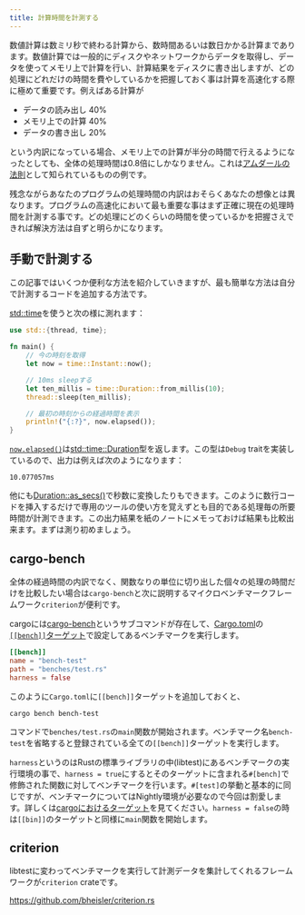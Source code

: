 ```yaml
---
title: 計算時間を計測する
---
```


数値計算は数ミリ秒で終わる計算から、数時間あるいは数日かかる計算まであります。数値計算では一般的にディスクやネットワークからデータを取得し、データを使ってメモリ上で計算を行い、計算結果をディスクに書き出しますが、どの処理にどれだけの時間を費やしているかを把握しておく事は計算を高速化する際に極めて重要です。例えばある計算が

- データの読み出し 40%
- メモリ上での計算 40%
- データの書き出し 20%

という内訳になっている場合、メモリ上での計算が半分の時間で行えるようになったとしても、全体の処理時間は0.8倍にしかなりません。これは[アムダールの法則](https://ja.wikipedia.org/wiki/%E3%82%A2%E3%83%A0%E3%83%80%E3%83%BC%E3%83%AB%E3%81%AE%E6%B3%95%E5%89%87)として知られているものの例です。

残念ながらあなたのプログラムの処理時間の内訳はおそらくあなたの想像とは異なります。プログラムの高速化において最も重要な事はまず正確に現在の処理時間を計測する事です。どの処理にどのくらいの時間を使っているかを把握さえできれば解決方法は自ずと明らかになります。

手動で計測する
--------------
この記事ではいくつか便利な方法を紹介していきますが、最も簡単な方法は自分で計測するコードを追加する方法です。

[std::time](https://doc.rust-lang.org/std/time/index.html)を使うと次の様に測れます：

```rust
use std::{thread, time};

fn main() {
    // 今の時刻を取得
    let now = time::Instant::now();

    // 10ms sleepする
    let ten_millis = time::Duration::from_millis(10);
    thread::sleep(ten_millis);

    // 最初の時刻からの経過時間を表示
    println!("{:?}", now.elapsed());
}
```

[`now.elapsed()`](https://doc.rust-lang.org/std/time/struct.Instant.html#method.elapsed)は[std::time::Duration](https://doc.rust-lang.org/std/time/struct.Duration.html)型を返します。この型は`Debug` traitを実装しているので、出力は例えば次のようになります：

```
10.077057ms
```

他にも[Duration::as_secs()](https://doc.rust-lang.org/std/time/struct.Duration.html#method.as_secs)で秒数に変換したりもできます。このように数行コードを挿入するだけで専用のツールの使い方を覚えずとも目的である処理毎の所要時間が計測できます。この出力結果を紙のノートにメモっておけば結果も比較出来ます。まずは測り初めましょう。

cargo-bench
------------
全体の経過時間の内訳でなく、関数なりの単位に切り出した個々の処理の時間だけを比較したい場合は`cargo-bench`と次に説明するマイクロベンチマークフレームワーク`criterion`が便利です。

cargoには[cargo-bench](https://doc.rust-lang.org/cargo/commands/cargo-bench.html)というサブコマンドが存在して、[Cargo.toml](https://doc.rust-lang.org/cargo/reference/manifest.html)の[`[[bench]]`ターゲット](https://doc.rust-lang.org/cargo/reference/cargo-targets.html#benchmarks)で設定してあるベンチマークを実行します。

```toml:Cargo.toml
[[bench]]
name = "bench-test"
path = "benches/test.rs"
harness = false
```

このように`Cargo.toml`に`[[bench]]`ターゲットを追加しておくと、

```
cargo bench bench-test
```

コマンドで`benches/test.rs`の`main`関数が開始されます。ベンチマーク名`bench-test`を省略すると登録されている全ての`[[bench]]`ターゲットを実行します。

`harness`というのはRustの標準ライブラリの中(libtest)にあるベンチマークの実行環境の事で、`harness = true`にするとそのターゲットに含まれる`#[bench]`で修飾された関数に対してベンチマークを行います。`#[test]`の挙動と基本的に同じですが、ベンチマークについてはNightly環境が必要なので今回は割愛します。詳しくは[cargoにおけるターゲット](https://zenn.dev/termoshtt/articles/cargo-targets)を見てください。`harness = false`の時は`[[bin]]`のターゲットと同様に`main`関数を開始します。

criterion
----------
libtestに変わってベンチマークを実行して計測データを集計してくれるフレームワークが`criterion` crateです。

https://github.com/bheisler/criterion.rs
